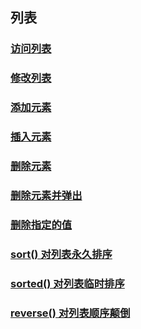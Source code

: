 ## 列表

### [访问列表](./list.py)

### [修改列表](./list-modify.py)

### [添加元素](./list-add.py)

### [插入元素](./list-insert.py)

### [删除元素](./list-del.py)

### [删除元素并弹出](./list-pop.py)

### [删除指定的值](./list-remove.py)

### [sort() 对列表永久排序](./list-sort.py)

### [sorted() 对列表临时排序](./list-sorted.py)

### [reverse() 对列表顺序颠倒](./list-reverse.py)
